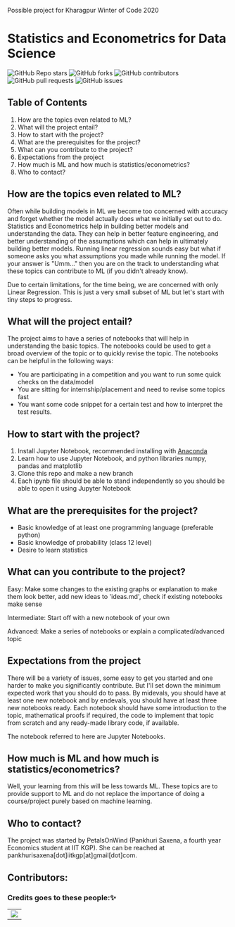 Possible project for Kharagpur Winter of Code 2020

# Statistics and Econometrics for Data Science
![GitHub Repo stars](https://img.shields.io/github/stars/PetalsOnWind/Statistics-and-Econometrics-for-Data-Science?color=2E61C5&logo=Github&style=for-the-badge)
![GitHub forks](https://img.shields.io/github/forks/PetalsOnWind/Statistics-and-Econometrics-for-Data-Science?color=2E61C5&logo=Github&style=for-the-badge)
![GitHub contributors](https://img.shields.io/github/contributors/PetalsOnWind/Statistics-and-Econometrics-for-Data-Science?color=2E61C5&logo=Github&style=for-the-badge)
![GitHub pull requests](https://img.shields.io/github/issues-pr/PetalsOnWind/Statistics-and-Econometrics-for-Data-Science?logo=Github&style=for-the-badge)
![GitHub issues](https://img.shields.io/github/issues/PetalsOnWind/Statistics-and-Econometrics-for-Data-Science?logo=Github&style=for-the-badge)

## Table of Contents
1. How are the topics even related to ML?
2. What will the project entail?
3. How to start with the project?
4. What are the prerequisites for the project?
5. What can you contribute to the project?
6. Expectations from the project
7. How much is ML and how much is statistics/econometrics?
8. Who to contact?



## How are the topics even related to ML?
Often while building models in ML we become too concerned with accuracy and forget whether
the model actually does what we initially set out to do. Statistics and Econometrics help in
building better models and understanding the data. They can help in better feature engineering,
and better understanding of the assumptions which can help in ultimately building better models.
Running linear regression sounds easy but what if someone asks you what assumptions you made
while running the model. If your answer is "Umm..." then you are on the track to understanding
what these topics can contribute to ML (if you didn't already know). 

Due to certain limitations, for the time being, we are concerned with only Linear Regression.
This is just a very small subset of ML but let's start with tiny steps to progress.



## What will the project entail?
The project aims to have a series of notebooks that will help in understanding the basic topics.
The notebooks could be used to get a broad overview of the topic or to quickly revise the topic.
The notebooks can be helpful in the following ways:
- You are participating in a competition and you want to run some quick checks on the data/model
- You are sitting for internship/placement and need to revise some topics fast
- You want some code snippet for a certain test and how to interpret the test results.



## How to start with the project?
1. Install Jupyter Notebook, recommended installing with [Anaconda](https://www.anaconda.com/products/individual)
2. Learn how to use Jupyter Notebook, and python libraries numpy, pandas and matplotlib 
3. Clone this repo and make a new branch
4. Each ipynb file should be able to stand independently so you should be able to open it using Jupyter Notebook



## What are the prerequisites for the project?
- Basic knowledge of at least one programming language (preferable python)
- Basic knowledge of probability (class 12 level)
- Desire to learn statistics 



## What can you contribute to the project?
Easy: Make some changes to the existing graphs or explanation to make them look better, 
add new ideas to 'ideas.md', check if existing notebooks make sense

Intermediate: Start off with a new notebook of your own

Advanced: Make a series of notebooks or explain a complicated/advanced topic



## Expectations from the project
There will be a variety of issues, some easy to get you started and one harder to make you 
significantly contribute. But I'll set down the minimum expected work that you should do to 
pass. By midevals, you should have at least one new notebook and by endevals, you should have 
at least three new notebooks ready. Each notebook should have some introduction to the topic, 
mathematical proofs if required, the code to implement that topic from scratch and any ready-made
library code, if available. 

The notebook referred to here are Jupyter Notebooks.



## How much is ML and how much is statistics/econometrics?
Well, your learning from this will be less towards ML. These topics are to provide support to ML
and do not replace the importance of doing a course/project purely based on machine learning.



## Who to contact?
The project was started by PetalsOnWind (Pankhuri Saxena, a fourth year Economics student at IIT KGP).
She can be reached at pankhurisaxena[dot]iitkgp[at]gmail[dot]com.

## Contributors:

### Credits goes to these people:✨

<table>
	<tr>
		<td>
<a href="https://github.com/PetalsOnWind/Statistics-and-Econometrics-for-Data-Science/graphs/contributors">
  <img src="https://contrib.rocks/image?repo=PetalsOnWind/Statistics-and-Econometrics-for-Data-Science" />
</a>
		</td>
	</tr>
</table>
